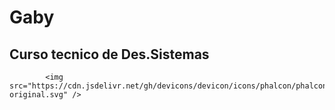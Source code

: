 # Gaby
## Curso tecnico de Des.Sistemas
            <img src="https://cdn.jsdelivr.net/gh/devicons/devicon/icons/phalcon/phalcon-original.svg" />
          
